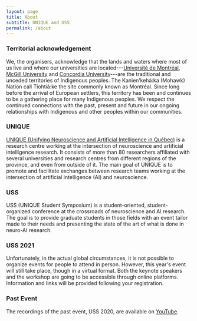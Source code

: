 ```yaml
---
layout: page
title: About
subtitle: UNIQUE and USS
permalink: /about
---
```

### Territorial acknowledgement

We, the organisers, acknowledge that the lands and waters where most of us live and where our universities are located---[Université de Montréal](https://www.umontreal.ca/en/indigenouspeoples/), [McGill University](https://www.mcgill.ca/circ/land-acknowledgement) and [Concordia University](https://www.concordia.ca/indigenous/resources/territorial-acknowledgement.html)---are the traditional and unceded territories of Indigenous peoples. The Kanien’kehá:ka (Mohawk) Nation call Tiohtiá:ke the site commonly known as Montréal. Since long before the arrival of European settlers, this territory has been and continues to be a gathering place for many Indigenous peoples. We respect the continued connections with the past, present and future in our ongoing relationships with Indigenous and other peoples within our communities. 

### UNIQUE

[UNIQUE (Unifying Neuroscience and Artificial Intelligence in Québec)](https://sites.google.com/view/unique-neuro-ai) is a research centre working at the intersection of neuroscience and artificial intelligence research. It consists of more than 80 researchers affiliated with several universities and research centres from different regions of the province, and even from outside of it. The main goal of UNIQUE is to promote and facilitate exchanges between research teams working at the intersection of artificial intelligence (AI) and neuroscience.

### USS

USS (UNIQUE Student Symposium) is a student-oriented, student-organized conference at the crossroads of neuroscience and AI research. The goal is to provide graduate students in those fields with an event tailor made to their needs and presenting the state of the art of what is done in neuro-AI research.

### USS 2021

Unfortunately, in the actual global circumstances, it is not possible to organize events for people to attend in person. However, this year's event will still take place, though in a virtual format. Both the keynote speakers and the workshop are going to be accessible through online platforms. Information and links will be provided following your registration.

### Past Event

The recordings of the past event, USS 2020, are available on [YouTube](https://www.youtube.com/channel/UCOoOsSZfudHl5vcUnCE3jrA/live).
